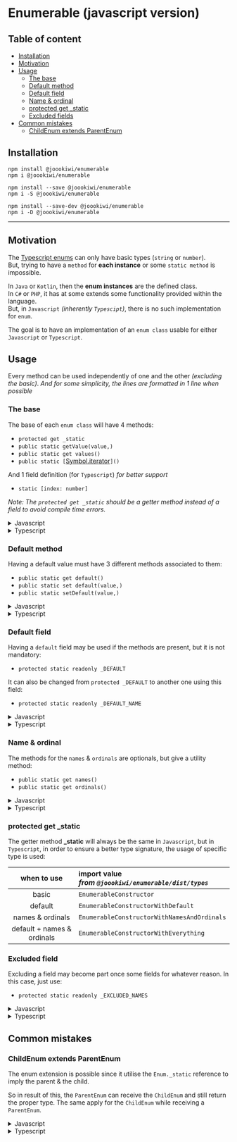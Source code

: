 # Enumerable (javascript version)

## Table of content
 * [Installation](#installation)
 * [Motivation](#motivation)
 * [Usage](#usage)
   * [The base](#the-base)
   * [Default method](#default-method)
   * [Default field](#default-field)
   * [Name & ordinal](#name--ordinal)
   * [protected get _static](#protected-get--static)
   * [Excluded fields](#excluded-field)
 * [Common mistakes](#common-mistakes)
   * [ChildEnum extends ParentEnum](#childenum-extends-parentenum)

## Installation

```
npm install @joookiwi/enumerable
npm i @joookiwi/enumerable

npm install --save @joookiwi/enumerable
npm i -S @joookiwi/enumerable

npm install --save-dev @joookiwi/enumerable
npm i -D @joookiwi/enumerable
```

---

## Motivation

The [Typescript enums](https://www.typescriptlang.org/docs/handbook/enums.html#handbook-content)
can only have basic types (`string` or `number`).<br/>
But, trying to have a `method` for **each instance** or some `static method` is impossible.

In `Java` or `Kotlin`, then the **enum instances** are the defined class.<br/>
In `C#` or `PHP`, it has at some extends some functionality provided within the language.<br/>
But, in `Javascript` _(inherently `Typescipt`)_, there is no such implementation for `enum`.

The goal is to have an implementation of an `enum class` usable for either `Javascript` or `Typescript`.<br/>

## Usage

Every method can be used independently of one and the other _(excluding the basic)_.
_And for some simplicity, the lines are formatted in 1 line when possible_

### The base

The base of each `enum class` will have 4 methods:
 - `protected get _static`
 - `public static getValue(value,)`
 - `public static get values()`
 - `public static [`[Symbol.iterator](https://developer.mozilla.org/docs/Web/JavaScript/Reference/Global_Objects/Symbol/iterator)`]()`

And 1 field definition (for `Typescript`) _for better support_
 - `static [index: number]`

_Note: The `protected get _static` should be a getter method instead of a field to avoid compile time errors._

<details>
<summary>Javascript</summary>

```javascript
import {Enum} from "@joookiwi/enumerable"

class Example extends Enum {

    get _static() { return Example }

    static getValue(value,) { return Enum.getValueOn(this, value,) }
    static get values() { return Enum.getValuesOn(this,) }
    static* [Symbol.iterator]() { yield* this.values }

}
```
</details>
<details>
<summary>Typescript</summary>

```typescript
// Example.ts
import {Enum} from "@joookiwi/enumerable"
import type {CollectionHolder, EnumerableConstructor, PossibleValueByEnumerable} from "@joookiwi/enumerable/dist/types"
import type {Names, Ordinals} from "./Example.types"

class Example extends Enum<Ordinals, Names> {

    public static A = new Example()
    public static B = new Example()
    public static C = new Example()

    static [index: number]: Example

    private constructor() { super() }

    protected override get _static(): EnumerableConstructor<Ordinals, Names> { return Example }

    public static getValue(value: PossibleValueByEnumerable<Example>,): Example {
        return Enum.getValueOn(this, value,)
    }

    public static get values(): CollectionHolder<Example> {
        return Enum.getValuesOn(this,)
    }

    public static* [Symbol.iterator](): IterableIterator<Example> {
        yield* this.values
    }

}
```

```typescript
// Example.types.ts
enum Enum {
    A, B, C,
}

export type Names = keyof typeof Enum
export type Ordinals = typeof Enum[Names]

```

</details>

### Default method

Having a default value must have 3 different methods associated to them:
 - `public static get default()`
 - `public static set default(value,)`
 - `public static setDefault(value,)`

<details>
<summary>Javascript</summary>

```javascript
class Example extends Enum {

    static get default() { return Enum.getDefaultOn(this,) }
    static set default(value,) { Enum.setDefaultOn(this, value,) }
    static setDefault(value,) { return Enum.setDefaultOn(this, value,) }

}
```
</details>
<details>
<summary>Typescript</summary>

```typescript
import type {PossibleValueByEnumerable} from "@joookiwi/enumerable/dist/types"
import type {Names, Ordinals} from "./Example.types"

class Example extends Enum<Ordinals, Names> {

    public static get default(): Example {
        return Enum.getDefaultOn(this,)
    }

    public static set default(value: PossibleValueByEnumerable<Example>,) {
        Enum.setDefaultOn(this, value,)
    }

    public static setDefault(value: PossibleValueByEnumerable<Example>,): typeof Example {
        return Enum.setDefaultOn(this, value,)
    }

}
```
</details>

### Default field

Having a `default` field may be used if the methods are present,
but it is not mandatory:
 - `protected static readonly _DEFAULT`

It can also be changed from `protected _DEFAULT` to another one using this field:
- `protected static readonly _DEFAULT_NAME`

<details>
<summary>Javascript</summary>

```javascript
class Example extends Enum {

    static _DEFAULT = Example.A

}

class AnotherExample extends Enum {

    static _DEFAULT_NAME = "_ANOTHER_NAME"
    static _ANOTHER_NAME = AnotherExample.A

}
```
</details>
<details>
<summary>Typescript</summary>

```typescript
class Example extends Enum<Ordinals, Names> {

   protected static override readonly _DEFAULT = Example.A

}

class AnotherExample extends Enum<Ordinals, Names> {

   protected static override readonly _DEFAULT_NAME = "_ANOTHER_NAME"
   protected static override readonly _ANOTHER_NAME = AnotherExample.A

}
```
</details>

### Name & ordinal

The methods for the `names` & `ordinals` are optionals,
but give a utility method:
 - `public static get names()`
 - `public static get ordinals()`

<details>
<summary>Javascript</summary>

```javascript
class Example extends Enum {

    public static get names() { return Enum.getNamesOn(this,) }
    public static get ordinals() { return Enum.getNamesOn(this,) }

}
```
</details>
<details>
<summary>Typescript</summary>

```typescript
import type {CollectionHolder} from "@joookiwi/enumerable/dist/types"
import type {Names, Ordinals} from "./Example.types"

class Example extends Enum<Ordinals, Names> {

    public static get names(): CollectionHolder<Names> {
        return Enum.getNamesOn(this,)
    }

    public static get ordinals(): CollectionHolder<Ordinals> {
        return Enum.getNamesOn(this,)
    }

}
```
</details>

### protected get _static

The getter method **_static** will always be the same in `Javascript`,
but in `Typescript`, in order to ensure a better type signature,
the usage of specific type is used:

|        when to use         | import value<br/>_from `@joookiwi/enumerable/dist/types`_                |
|:--------------------------:|:-------------------------------------------------------------------------|
|           basic            | `EnumerableConstructor`                                                  |
|          default           | `EnumerableConstructorWithDefault`                                       |
|      names & ordinals      | `EnumerableConstructorWithNamesAndOrdinals`                              |
| default + names & ordinals | `EnumerableConstructorWithEverything`                                    |

### Excluded field

Excluding a field may become part once some fields for whatever reason.
In this case, just use:
 - `protected static readonly _EXCLUDED_NAMES`

<details>
<summary>Javascript</summary>

```javascript
class Example extends Enum {

    static A = new Example()
    static B = new Example()
    static C = new Example()
    static D = someReason ? this.A : this.B
    static SOME_FIELD = this.D

   _EXCLUDED_NAMES = ['D', "SOME_FIELD",]

}
```
</details>
<details>
<summary>Typescript</summary>

```typescript
class Example extends Enum<Ordinals, Names> {

    public static readonly A = new Example()
    public static readonly B = new Example()
    public static readonly C = new Example()
    public static readonly D = someReason ? this.A : this.B
    public static readonly SOME_FIELD = this.D

    protected static override readonly _EXCLUDED_NAMES = ['D', "SOME_FIELD",]

}
```
</details>

## Common mistakes

### ChildEnum extends ParentEnum

The enum extension is possible since it utilise the `Enum._static` reference to imply the parent & the child.

So in result of this, the `ParentEnum` can receive the `ChildEnum` and still return the proper type.
The same apply for the `ChildEnum` while receiving a `ParentEnum`.

<details>
<summary>Javascript</summary>

The ChildEnum has nothing to change to its implementation
since it is a Typescript possible problem only.
</details>
<details>
<summary>Typescript</summary>

If this error happen:
```text
TS2375: Type 'ChildEnum | ParentEnum' is not assignable to type 'ChildEnum' with 'exactOptionalPropertyTypes: true'.
Consider adding 'undefined' to the types of the target's properties.
   Type 'ParentEnum' is not assignable to type 'ChildEnum' with 'exactOptionalPropertyTypes: true'.
   Consider adding 'undefined' to the types of the target's properties.
       Property '_static' is protected but type 'ParentEnum' is not a class derived from 'ChildEnum'.
```

Change the implementation from:
```typescript
class ChildEnum extends ParentEnum {

   public static getValue(value: PossibleValueByEnumerable<| ChildEnum | ParentEnum>,) {
      return Enum.getValueOn(this, value,)
   }

}
```

to

```typescript
class ChildEnum extends ParentEnum {

   public static getValue(value: PossibleValueByEnumerable<| ChildEnum | ParentEnum>,) {
       return Enum.getValueOn<ChildEnum>(this, value,)
   }

}
```
</details>
